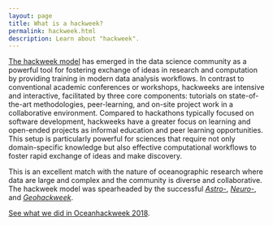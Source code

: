 ```yaml
---
layout: page
title: What is a hackweek?
permalink: hackweek.html
description: Learn about "hackweek".
---
```


[The hackweek model](https://arxiv.org/abs/1711.00028) has emerged in the data
science community as a powerful tool for fostering exchange of ideas in research
and computation by providing training in modern data analysis workflows.
In contrast to conventional academic conferences or workshops, hackweeks are intensive
and interactive, facilitated by three core components: tutorials on state-of-the-art
methodologies, peer-learning, and on-site project work in a collaborative environment.
Compared to hackathons typically focused on software development, hackweeks have a greater 
focus on learning and open-ended projects as informal education and peer learning opportunities.
This setup is particularly powerful for sciences that require not only domain-specific
knowledge but also effective computational workflows to foster rapid exchange of ideas
and make discovery. 

This is an excellent match with the nature of oceanographic research
where data are large and complex and the community is diverse and collaborative.
The hackweek model was spearheaded by the successful [*Astro-*](http://astrohackweek.org/2019/),
[*Neuro-*](https://neurohackweek.github.io/), and [*Geohackweek*](https://geohackweek.github.io/).

[See what we did in Oceanhackweek 2018](https://oceanhackweek.github.io/ohw2018/schedule.html).
